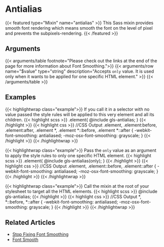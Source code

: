 # Antialias

{{< featured type="Mixin" name="antialias" >}}
This Sass mixin provides smooth font rendering which means smooth the font on the level of pixel and prevents the subpixels-rendering.
{{< /featured >}}

## Arguments

{{< arguments/table footnote="Please check out the links at the end of the page for more information about Font Smoothing.">}}
    {{< arguments/row name="$value" type="string" description="Accepts `only` value. It is used only when it wants to be applied for one specific HTML element." >}}
{{< /arguments/table >}}

## Examples

{{< highlightwrap class="example">}}
If you call it in a selector with no value passed the style rules will be applied to this very element and all its children.
{{< highlight scss >}}
.element{
    @include gls-antialias;
}
{{< /highlight >}}
{{< highlight css >}}
//CSS Output
.element, .element:before, .element:after,
.element *,
.element *::before,
.element *::after {
    -webkit-font-smoothing: antialiased;
    -moz-osx-font-smoothing: grayscale;
}
{{< /highlight >}}
{{< /highlightwrap >}}

{{< highlightwrap class="example">}}
Pass the `only` value as an argument to apply the style rules to only one specific HTML element.
{{< highlight scss >}}
.element{
    @include gls-antialias(only);
}
{{< /highlight >}}
{{< highlight css >}}
//CSS Output
.element, .element::before, .element::after {
    -webkit-font-smoothing: antialiased;
    -moz-osx-font-smoothing: grayscale;
}
{{< /highlight >}}
{{< /highlightwrap >}}

{{< highlightwrap class="example">}}
Call the mixin at the root of your stylesheet to target all the HTML elements.
{{< highlight scss >}}
@include gls-antialias;
{{< /highlight >}}
{{< highlight css >}}
//CSS Output
*,
*::before,
*::after {
    -webkit-font-smoothing: antialiased;
    -moz-osx-font-smoothing: grayscale;
}
{{< /highlight >}}
{{< /highlightwrap >}}

## Related Articles
* [Stop Fixing Font Smoothing](https://usabilitypost.com/2012/11/05/stop-fixing-font-smoothing/)  
* [Font Smooth](https://www.zachleat.com/web/font-smooth/)